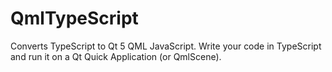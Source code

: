 # QmlTypeScript
Converts TypeScript to Qt 5 QML JavaScript. Write your code in TypeScript and run it on a Qt Quick Application (or QmlScene).

